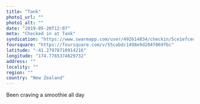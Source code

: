 ```yaml
---
title: "Tank"
photo1_url: ""
photo1_alt: ""
date: "2019-05-20T12:07"
meta: "Checked in at Tank"
syndication: "https://www.swarmapp.com/user/492614834/checkin/5ce1efcedee770002c73e61d"
foursquare: "https://foursquare.com/v/55cabdc1498e9d204f069fbc"
latitude: "-41.27978710914216"
longitude: "174.7765374629732"
address: ""
locality: ""
region: ""
country: "New Zealand"
---
```

Been craving a smoothie all day
